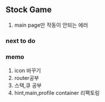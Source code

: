 ## Stock Game

1. main page만 작동이 안되는 에러

### next to do

### memo

1. icon 바꾸기
2. router공부
3. 스택,큐 공부
4. hint,main,profile container 리팩토링
